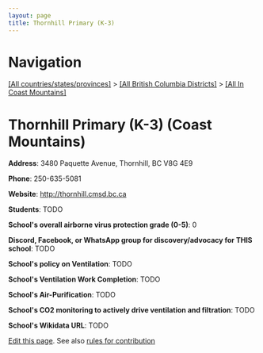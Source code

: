 ```yaml
---
layout: page
title: Thornhill Primary (K-3)
---
```

# Navigation

[[All countries/states/provinces]](../../..) > [[All British Columbia Districts]](../..) > [[All In Coast Mountains]](..)

# Thornhill Primary (K-3) (Coast Mountains)

**Address**: 3480 Paquette Avenue, Thornhill, BC V8G 4E9

**Phone**: 250-635-5081

**Website**: <http://thornhill.cmsd.bc.ca>

**Students**: TODO

**School's overall airborne virus protection grade (0-5)**: 0

**Discord, Facebook, or WhatsApp group for discovery/advocacy for THIS school**: TODO

**School's policy on Ventilation**: TODO

**School's Ventilation Work Completion**: TODO

**School's Air-Purification**: TODO

**School's CO2 monitoring to actively drive ventilation and filtration**: TODO

**School's Wikidata URL**: TODO


[Edit this page](https://github.com/ventilate-schools/BC/edit/main/./Coast_Mountains/Thornhill_Primary_(K-3).md). See also [rules for contribution](../../../contribution-rules/)